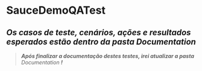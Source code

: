 # SauceDemoQATest

## *Os casos de teste, cenários, ações e resultados esperados estão dentro da pasta Documentation*

> ***Após finalizar a documentação destes testes, irei atualizar a pasta*** *Documentation* ***!***
